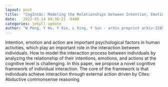 ```yaml
---
layout: post
title:  "CogIntAc: Modeling the Relationships between Intention, Emotion and Action in Interactive Process from Cognitive Perspective"
date:   2022-05-14 04:38:21 -0400
categories: jekyll update
author: "W Peng, Y Hu, Y Xie, L Xing, Y Sun - arXiv preprint arXiv:2205.03540, 2022"
---
```

Intention, emotion and action are important psychological factors in human activities, which play an important role in the interaction between individuals. How to model the interaction process between individuals by analyzing the relationship of their intentions, emotions, and actions at the cognitive level is challenging. In this paper, we propose a novel cognitive framework of individual interaction. The core of the framework is that individuals achieve interaction through external action driven by Cites: Abductive commonsense reasoning